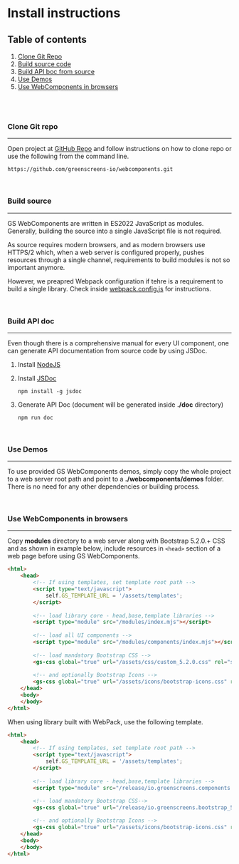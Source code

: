 # Install instructions
 
## Table of contents
 
1. [Clone Git Repo](#clone)
2. [Build source code](#build-source)
3. [Build API boc from source](#build-doc)
3. [Use Demos](#demos)
3. [Use WebComponents in browsers](#web)
 
<br><br>
 
### <a name="clone"></a> Clone Git repo
---
 
Open project at [GitHub Repo](https://github.com/greenscreens-io/webcomponents) and follow instructions on how to clone repo or use the following from the command line.
 
```
https://github.com/greenscreens-io/webcomponents.git
```
 
<br>
 
### <a name="build-source"></a> **Build source**
---
 
GS WebComponents are written in ES2022 JavaScript as modules. Generally, building the source into a single JavaScript file is not required.  
 
As source requires modern browsers, and as modern browsers use HTTPS/2 which, when a web server is configured properly, pushes resources through a single channel, requirements to build modules is not so important anymore. 

However, we preapred Webpack configuration if tehre is a requirement to build a single library. Check inside [webpack.config.js](../webpack.config.js) for instructions.
 
<br>
 
### <a name="build-doc"></a> **Build API doc**
---
 
Even though there is a comprehensive manual for every UI component, one can generate API documentation from source code by using JSDoc.
 
1. Install [NodeJS](https://nodejs.org/en/download/)
2. Install [JSDoc](https://www.npmjs.com/package/jsdoc)
 
    ```npm install -g jsdoc```
 
3. Generate API Doc (document will be generated inside **./doc** directory)
 
    ```npm run doc```
 
<br>
 
### <a name="demos"></a> **Use Demos**
---
 
To use provided GS WebComponents demos, simply copy the whole project to a web server root path and point to a **./webcomponents/demos** folder. There is no need for any other dependencies or building process.
 
<br>
 
### <a name="web"></a> **Use WebComponents in browsers**
---
 
Copy **modules** directory to a web server along with Bootstrap 5.2.0.+ CSS and as shown in example below, include resources in ```<head>``` section of a web page before using GS WebComponents.
 
```html
<html>
    <head>
        <!-- If using templates, set template root path -->
        <script type="text/javascript">
            self.GS_TEMPLATE_URL = '/assets/templates';
        </script>
       
        <!-- load library core - head,base,template libraries -->
        <script type="module" src="/modules/index.mjs"></script>
       
        <!-- load all UI components -->
        <script type="module" src="/modules/components/index.mjs"></script>
   
        <!-- load mandatory Bootstrap CSS -->
        <gs-css global="true" url="/assets/css/custom_5.2.0.css" rel="stylesheet"></gs-css>  
        
        <!-- and optionally Bootstrap Icons -->
        <gs-css global="true" url="/assets/icons/bootstrap-icons.css" rel="stylesheet" notheme="true"></gs-css>        
    </head>
    <body>
    </body>
</html>
```

When using library built with WebPack, use the following template.
 
```html
<html>
    <head>
        <!-- If using templates, set template root path -->
        <script type="text/javascript">
            self.GS_TEMPLATE_URL = '/assets/templates';
        </script>
       
        <!-- load library core - head,base,template libraries -->
        <script type="module" src="/release/io.greenscreens.components.all.js"></script>
          
        <!-- load mandatory Bootstrap CSS-->
        <gs-css global="true" url="/release/io.greenscreens.bootstrap_5.2.0.min.css" rel="stylesheet"></gs-css>  

        <!-- and optionally Bootstrap Icons -->
        <gs-css global="true" url="/assets/icons/bootstrap-icons.css" rel="stylesheet" notheme="true"></gs-css>        
    </head>
    <body>
    </body>
</html>
```